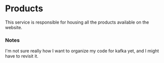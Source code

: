 # Products

This service is responsible for housing all the products available on the website.

### Notes

I'm not sure really how I want to organize my code for kafka yet, and I might have to revisit it. 